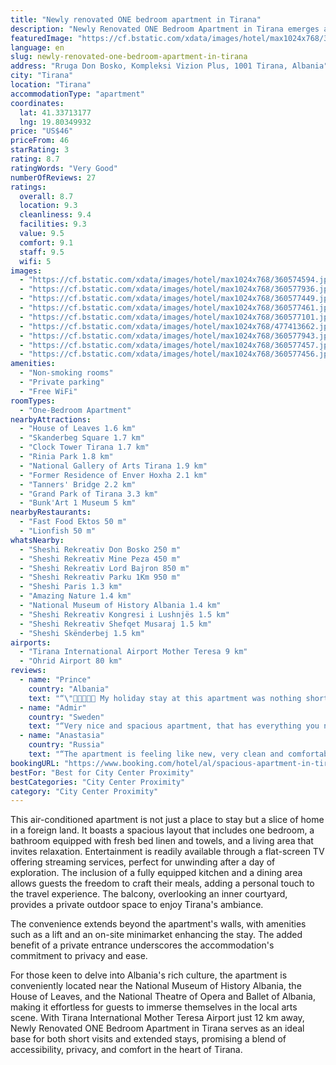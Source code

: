 ```yaml
---
title: "Newly renovated ONE bedroom apartment in Tirana"
description: "Newly Renovated ONE Bedroom Apartment in Tirana emerges as a serene haven for travelers seeking the perfect blend of comfort and convenience in Albania's vibrant capital."
featuredImage: "https://cf.bstatic.com/xdata/images/hotel/max1024x768/360574594.jpg?k=762c51bf9505dc36bd6c8c612c3be1bc1a14e19cc40c5c06e695a698904f8d8c&o=&hp=1"
language: en
slug: newly-renovated-one-bedroom-apartment-in-tirana
address: "Rruga Don Bosko, Kompleksi Vizion Plus, 1001 Tirana, Albania"
city: "Tirana"
location: "Tirana"
accommodationType: "apartment"
coordinates:
  lat: 41.33713177
  lng: 19.80349932
price: "US$46"
priceFrom: 46
starRating: 3
rating: 8.7
ratingWords: "Very Good"
numberOfReviews: 27
ratings:
  overall: 8.7
  location: 9.3
  cleanliness: 9.4
  facilities: 9.3
  value: 9.5
  comfort: 9.1
  staff: 9.5
  wifi: 5
images:
  - "https://cf.bstatic.com/xdata/images/hotel/max1024x768/360574594.jpg?k=762c51bf9505dc36bd6c8c612c3be1bc1a14e19cc40c5c06e695a698904f8d8c&o=&hp=1"
  - "https://cf.bstatic.com/xdata/images/hotel/max1024x768/360577936.jpg?k=3d4f71725d25b2845a3ddecbd107baba89bb9afc68b0ee7944c9031253364f32&o=&hp=1"
  - "https://cf.bstatic.com/xdata/images/hotel/max1024x768/360577449.jpg?k=5c03cb76334701c6265db3ed202a3ee2ee2289c552bd3cdfa77c9708efe39ca7&o=&hp=1"
  - "https://cf.bstatic.com/xdata/images/hotel/max1024x768/360577461.jpg?k=47e786675f1d87fb8f30545f799e245fcbf060ac7e7f38df3bc85ab6f9633f0b&o=&hp=1"
  - "https://cf.bstatic.com/xdata/images/hotel/max1024x768/360577101.jpg?k=1cc6bce7a0270357b46d5da68b3bf4c053864de31ad7b8346e391a7fe9d0052d&o=&hp=1"
  - "https://cf.bstatic.com/xdata/images/hotel/max1024x768/477413662.jpg?k=61aa3a819dff05e09312ea9d7d57270a5ab6d80d0f69092f2d50e01118784e29&o=&hp=1"
  - "https://cf.bstatic.com/xdata/images/hotel/max1024x768/360577943.jpg?k=c0620648b9734ed8798b06527fde63d11c08a412d73ba3f13b2335dbe37a823f&o=&hp=1"
  - "https://cf.bstatic.com/xdata/images/hotel/max1024x768/360577457.jpg?k=05f521c806992e6722f116237bfb23272beea445bb9c0554c4a2ea236a03b681&o=&hp=1"
  - "https://cf.bstatic.com/xdata/images/hotel/max1024x768/360577456.jpg?k=f3200ebdf309ca1ba94a0132e57f15d83e136d52bdfa474cf4d30ad65325dc77&o=&hp=1"
amenities:
  - "Non-smoking rooms"
  - "Private parking"
  - "Free WiFi"
roomTypes:
  - "One-Bedroom Apartment"
nearbyAttractions:
  - "House of Leaves 1.6 km"
  - "Skanderbeg Square 1.7 km"
  - "Clock Tower Tirana 1.7 km"
  - "Rinia Park 1.8 km"
  - "National Gallery of Arts Tirana 1.9 km"
  - "Former Residence of Enver Hoxha 2.1 km"
  - "Tanners' Bridge 2.2 km"
  - "Grand Park of Tirana 3.3 km"
  - "Bunk'Art 1 Museum 5 km"
nearbyRestaurants:
  - "Fast Food Ektos 50 m"
  - "Lionfish 50 m"
whatsNearby:
  - "Sheshi Rekreativ Don Bosko 250 m"
  - "Sheshi Rekreativ Mine Peza 450 m"
  - "Sheshi Rekreativ Lord Bajron 850 m"
  - "Sheshi Rekreativ Parku 1Km 950 m"
  - "Sheshi Paris 1.3 km"
  - "Amazing Nature 1.4 km"
  - "National Museum of History Albania 1.4 km"
  - "Sheshi Rekreativ Kongresi i Lushnjës 1.5 km"
  - "Sheshi Rekreativ Shefqet Musaraj 1.5 km"
  - "Sheshi Skënderbej 1.5 km"
airports:
  - "Tirana International Airport Mother Teresa 9 km"
  - "Ohrid Airport 80 km"
reviews:
  - name: "Prince"
    country: "Albania"
    text: "“\"🌟🌟🌟🌟🌟 My holiday stay at this apartment was nothing short of magical! Nestled in a vibrant complex that truly has it all, the location couldn't be more perfect – a walker’s paradise with everything at your doorstep and just a five-minute drive...”"
  - name: "Admir"
    country: "Sweden"
    text: "“Very nice and spacious apartment, that has everything you need for your stay. Walking distance to the city center. Easy contact with the owner.”"
  - name: "Anastasia"
    country: "Russia"
    text: "“The apartment is feeling like new, very clean and comfortable. The host was very nice and helped with advices around neighbors and town. You have everything needed around house - hundreds of cafes, markets and fast foods, as well as restaurants,...”"
bookingURL: "https://www.booking.com/hotel/al/spacious-apartment-in-tirana-tirane2.en-gb.html?aid=8035640"
bestFor: "Best for City Center Proximity"
bestCategories: "City Center Proximity"
category: "City Center Proximity"
---
```


This air-conditioned apartment is not just a place to stay but a slice of home in a foreign land. It boasts a spacious layout that includes one bedroom, a bathroom equipped with fresh bed linen and towels, and a living area that invites relaxation. Entertainment is readily available through a flat-screen TV offering streaming services, perfect for unwinding after a day of exploration. The inclusion of a fully equipped kitchen and a dining area allows guests the freedom to craft their meals, adding a personal touch to the travel experience. The balcony, overlooking an inner courtyard, provides a private outdoor space to enjoy Tirana's ambiance.

The convenience extends beyond the apartment's walls, with amenities such as a lift and an on-site minimarket enhancing the stay. The added benefit of a private entrance underscores the accommodation's commitment to privacy and ease.

For those keen to delve into Albania's rich culture, the apartment is conveniently located near the National Museum of History Albania, the House of Leaves, and the National Theatre of Opera and Ballet of Albania, making it effortless for guests to immerse themselves in the local arts scene. With Tirana International Mother Teresa Airport just 12 km away, Newly Renovated ONE Bedroom Apartment in Tirana serves as an ideal base for both short visits and extended stays, promising a blend of accessibility, privacy, and comfort in the heart of Tirana.